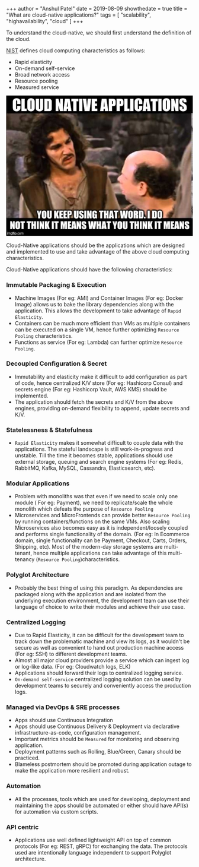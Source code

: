 +++
author = "Anshul Patel"
date = 2019-08-09
showthedate = true
title = "What are cloud-native applications?"
tags = [
 "scalability",
 "highavailability",
 "cloud"
 ]
+++


To understand the cloud-native, we should first understand the definition of the cloud.

[NIST](https://nvlpubs.nist.gov/nistpubs/Legacy/SP/nistspecialpublication800-145.pdf) defines cloud computing characteristics as follows:

- Rapid elasticity
- On-demand self-service
- Broad network access
- Resource pooling
- Measured service

![sla_meme](/img/cloud_native_meme.jpg)

Cloud-Native applications should be the applications which are designed and implemented to use and take advantage of the above cloud computing characteristics.

Cloud-Native applications should have the following characteristics:

### Immutable Packaging & Execution

- Machine Images (For eg: AMI) and Container Images (For eg: Docker Image) allows us to bake the library dependencies along with the application. This allows the development to take advantage of `Rapid Elasticity`.
- Containers can be much more efficient than VMs as multiple containers can be executed on a single VM, hence further optimizing `Resource Pooling` characteristics.
- Functions as service (For eg: Lambda) can further optimize `Resource Pooling`.

### Decoupled Configuration & Secret

- Immutability and elasticity make it difficult to add configuration as part of code, hence centralized K/V store (For eg: Hashicorp Consul) and secrets engine (For eg: Hashicorp Vault, AWS KMS) should be implemented.
- The application should fetch the secrets and K/V from the above engines, providing on-demand flexibility to append, update secrets and K/V.

### Statelessness & Statefulness

- `Rapid Elasticity` makes it somewhat difficult to couple data with the applications. The stateful landscape is still work-in-progress and unstable. Till the time it becomes stable, applications should use external storage, queuing and search engine systems (For eg: Redis, RabbitMQ, Kafka, MySQL, Cassandra, Elasticsearch, etc).

### Modular Applications

- Problem with monoliths was that even if we need to scale only one module ( For eg: Payment), we need to replicate/scale the whole monolith which defeats the purpose of `Resource Pooling`
- Microservices and MicroFrontends can provide better `Resource Pooling` by running containers/functions on the same VMs. Also scaling Microservices also becomes easy as it is independent/loosely coupled and performs single functionality of the domain. (For eg: In Ecommerce domain, single functionality can be Payment, Checkout, Carts, Orders, Shipping, etc). Most of the modern-day storage systems are multi-tenant, hence multiple applications can take advantage of this multi-tenancy (`Resource Pooling`)characteristics.

### Polyglot Architecture

- Probably the best thing of using this paradigm. As dependencies are packaged along with the application and are isolated from the underlying execution environment, the development team can use their language of choice to write their modules and achieve their use case.

### Centralized Logging

- Due to Rapid Elasticity, it can be difficult for the development team to track down the problematic machine and view its logs, as it wouldn't be secure as well as convenient to hand out production machine access (For eg: SSH) to different development teams.
- Almost all major cloud providers provide a service which can ingest log or log-like data. (For eg: Cloudwatch logs, ELK)
- Applications should forward their logs to centralized logging service.
- `On-demand self-service` centralized logging solution can be used by development teams to securely and conveniently access the production logs.

### Managed via DevOps & SRE processes

- Apps should use Continuous Integration
- Apps should use Continuous Delivery & Deployment via declarative infrastructure-as-code, configuration management.
- Important metrics should be `Measured` for monitoring and observing application.
- Deployment patterns such as Rolling, Blue/Green, Canary should be practiced.
- Blameless postmortem should be promoted during application outage to make the application more resilient and robust.

### Automation

- All the processes, tools which are used for developing, deployment and maintaining the apps should be automated or either should have API(s) for automation via custom scripts.

### API centric

- Applications use well defined lightweight API on top of common protocols (For eg: REST, gRPC) for exchanging the data. The protocols used are intentionally language independent to support Polyglot architecture.
